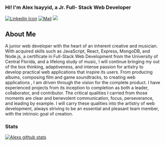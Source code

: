 ### Hi! I'm Alex Isayyid, a Jr. Full- Stack Web Developer
[![Linkedin Icon](https://img.shields.io/badge/-%20linkedin-blue?style=flat-square&logo=linkedin&logoColor=white&link=https:https://www.linkedin.com/in/alex-isayyid/)](https://www.linkedin.com/in/alex-isayyid/) [![Mail](https://img.shields.io/badge/-alexisayyid@gmail.com-gray?style=flat-square&logo=gmail&logoColor=red&link=)](mailto:alexisayyid@gmail.com) <a href="https://docs.google.com/document/d/1EXyNMKWoSZ1n3Ml2sLQ0bkQ2Fwz8Kw66sWwZCkbg4iM/edit"><img src="https://img.shields.io/?color=%234CC61E&label=GitHub%20Followers%20%3A"/></a>

## About Me

A junior web developer with the heart of an inherent creative and musician. With acquired skills such as JavaScript, React, Express, MongoDB, and Node.js, a certificate in Full-Stack Web Development from the University of Central Florida, and a lifelong study of music, I will continue bringing my out of the box thinking, adaptiveness, and intense passion for artistry to develop practical web applications that inspire its users. From producing albums, composing film and game soundtracks, to creating web applications , I am driven through the vision for the complete product. I have experienced projects from its inception to completion as both a leader, collaborator, and contributor. The critical qualities I carried from those moments are clear and benevolent communication, focus, perseverance, and leading by example. I will carry these qualities into the artistry of web development, always striving to be an essential and pleasant team member, with the intrinsic goal of creation. 

<!--
**aisayyid/aisayyid** is a ✨ _special_ ✨ repository because its `README.md` (this file) appears on your GitHub profile.

Here are some ideas to get you started:


- 📫 How to reach me: alexisayyid@gmail.com
- ⚡ Fun fact: ...
-->

### Stats <img src="https://emojis.slackmojis.com/emojis/images/1590587834/9224/workflow.png?1590587834" width="15"/>
[![Alexs github stats](https://github-readme-stats.vercel.app/api?username=aisayyid&show_icons=true&title_color=fff&icon_color=79ff97&text_color=9f9f9f&bg_color=151515)](https://github.com/aisayyid)
